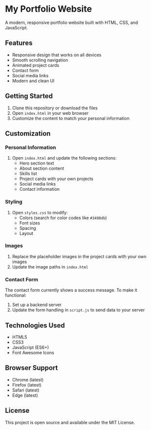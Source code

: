 # My Portfolio Website

A modern, responsive portfolio website built with HTML, CSS, and JavaScript.

## Features

- Responsive design that works on all devices
- Smooth scrolling navigation
- Animated project cards
- Contact form
- Social media links
- Modern and clean UI

## Getting Started

1. Clone this repository or download the files
2. Open `index.html` in your web browser
3. Customize the content to match your personal information

## Customization

### Personal Information
1. Open `index.html` and update the following sections:
   - Hero section text
   - About section content
   - Skills list
   - Project cards with your own projects
   - Social media links
   - Contact information

### Styling
1. Open `styles.css` to modify:
   - Colors (search for color codes like `#3498db`)
   - Font sizes
   - Spacing
   - Layout

### Images
1. Replace the placeholder images in the project cards with your own images
2. Update the image paths in `index.html`

### Contact Form
The contact form currently shows a success message. To make it functional:
1. Set up a backend server
2. Update the form handling in `script.js` to send data to your server

## Technologies Used

- HTML5
- CSS3
- JavaScript (ES6+)
- Font Awesome Icons

## Browser Support

- Chrome (latest)
- Firefox (latest)
- Safari (latest)
- Edge (latest)

## License

This project is open source and available under the MIT License. 